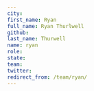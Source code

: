 ```yaml
---
city: 
first_name: Ryan
full_name: Ryan Thurlwell
github: 
last_name: Thurwell
name: ryan
role: 
state: 
team: 
twitter: 
redirect_from: /team/ryan/
---
```


